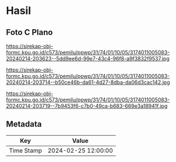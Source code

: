 # Hasil

## Foto C Plano

https://sirekap-obj-formc.kpu.go.id/c573/pemilu/ppwp/31/74/01/10/05/3174011005083-20240214-203623--5dd9ee6d-99e7-43c4-96f8-a9f3832f9537.jpg

https://sirekap-obj-formc.kpu.go.id/c573/pemilu/ppwp/31/74/01/10/05/3174011005083-20240214-203714--b50ce46b-da61-4d27-8dba-da06d3cac142.jpg

https://sirekap-obj-formc.kpu.go.id/c573/pemilu/ppwp/31/74/01/10/05/3174011005083-20240214-203719--7b9453f6-c7b0-49ca-b683-669e3a18941f.jpg


## Metadata

| Key        | Value               |
| ---------- | ------------------- |
| Time Stamp | 2024-02-25 12:00:00 |



